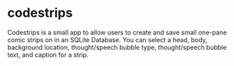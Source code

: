 # codestrips
Codestrips is a small app to allow users to create and save small one-pane comic strips on in an SQLite Database. You can select a head, body, background location, thought/speech bubble type, thought/speech bubble text, and caption for a strip.
